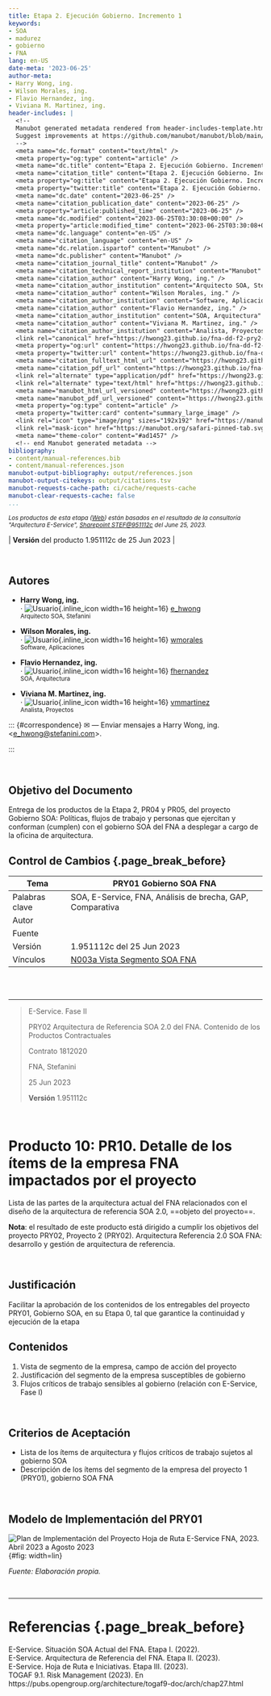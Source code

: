 ```yaml
---
title: Etapa 2. Ejecución Gobierno. Incremento 1
keywords:
- SOA
- madurez
- gobierno
- FNA
lang: en-US
date-meta: '2023-06-25'
author-meta:
- Harry Wong, ing.
- Wilson Morales, ing.
- Flavio Hernandez, ing.
- Viviana M. Martinez, ing.
header-includes: |
  <!--
  Manubot generated metadata rendered from header-includes-template.html.
  Suggest improvements at https://github.com/manubot/manubot/blob/main/manubot/process/header-includes-template.html
  -->
  <meta name="dc.format" content="text/html" />
  <meta property="og:type" content="article" />
  <meta name="dc.title" content="Etapa 2. Ejecución Gobierno. Incremento 1" />
  <meta name="citation_title" content="Etapa 2. Ejecución Gobierno. Incremento 1" />
  <meta property="og:title" content="Etapa 2. Ejecución Gobierno. Incremento 1" />
  <meta property="twitter:title" content="Etapa 2. Ejecución Gobierno. Incremento 1" />
  <meta name="dc.date" content="2023-06-25" />
  <meta name="citation_publication_date" content="2023-06-25" />
  <meta property="article:published_time" content="2023-06-25" />
  <meta name="dc.modified" content="2023-06-25T03:30:08+00:00" />
  <meta property="article:modified_time" content="2023-06-25T03:30:08+00:00" />
  <meta name="dc.language" content="en-US" />
  <meta name="citation_language" content="en-US" />
  <meta name="dc.relation.ispartof" content="Manubot" />
  <meta name="dc.publisher" content="Manubot" />
  <meta name="citation_journal_title" content="Manubot" />
  <meta name="citation_technical_report_institution" content="Manubot" />
  <meta name="citation_author" content="Harry Wong, ing." />
  <meta name="citation_author_institution" content="Arquitecto SOA, Stefanini" />
  <meta name="citation_author" content="Wilson Morales, ing." />
  <meta name="citation_author_institution" content="Software, Aplicaciones" />
  <meta name="citation_author" content="Flavio Hernandez, ing." />
  <meta name="citation_author_institution" content="SOA, Arquitectura" />
  <meta name="citation_author" content="Viviana M. Martinez, ing." />
  <meta name="citation_author_institution" content="Analista, Proyectos" />
  <link rel="canonical" href="https://hwong23.github.io/fna-dd-f2-pry2-e0/" />
  <meta property="og:url" content="https://hwong23.github.io/fna-dd-f2-pry2-e0/" />
  <meta property="twitter:url" content="https://hwong23.github.io/fna-dd-f2-pry2-e0/" />
  <meta name="citation_fulltext_html_url" content="https://hwong23.github.io/fna-dd-f2-pry2-e0/" />
  <meta name="citation_pdf_url" content="https://hwong23.github.io/fna-dd-f2-pry2-e0/manuscript.pdf" />
  <link rel="alternate" type="application/pdf" href="https://hwong23.github.io/fna-dd-f2-pry2-e0/manuscript.pdf" />
  <link rel="alternate" type="text/html" href="https://hwong23.github.io/fna-dd-f2-pry2-e0/v/951112c2601313a60d3096120f3025a0a204538a/" />
  <meta name="manubot_html_url_versioned" content="https://hwong23.github.io/fna-dd-f2-pry2-e0/v/951112c2601313a60d3096120f3025a0a204538a/" />
  <meta name="manubot_pdf_url_versioned" content="https://hwong23.github.io/fna-dd-f2-pry2-e0/v/951112c2601313a60d3096120f3025a0a204538a/manuscript.pdf" />
  <meta property="og:type" content="article" />
  <meta property="twitter:card" content="summary_large_image" />
  <link rel="icon" type="image/png" sizes="192x192" href="https://manubot.org/favicon-192x192.png" />
  <link rel="mask-icon" href="https://manubot.org/safari-pinned-tab.svg" color="#ad1457" />
  <meta name="theme-color" content="#ad1457" />
  <!-- end Manubot generated metadata -->
bibliography:
- content/manual-references.bib
- content/manual-references.json
manubot-output-bibliography: output/references.json
manubot-output-citekeys: output/citations.tsv
manubot-requests-cache-path: ci/cache/requests-cache
manubot-clear-requests-cache: false
...
```



<small><em>Los productos de esta etapa ([Web](https://hwong23.github.io/fna-dd-f2-pry2-e0/v/951112c2601313a60d3096120f3025a0a204538a/))
están basados en el resultado de la consultoría "Arquitectura E-Service",
[Sharepoint STEF@951112c](https://stefaninilatam.sharepoint.com/:f:/r/sites/PROYECTOARQUITECTURAE-SERVICEFNA/Documentos%20compartidos/General/Repositorio%20SOA/Procesos%20Fase%20II/181-2020.%20E-SERV.%20Fase%202-ETAPA%200.%20docx?csf=1&web=1&e=BiNcBP)
del June 25, 2023.
</em></small>

|    **Versión** del producto 1.951112c de 25 Jun 2023
|    



<br>

## Autores



+ **Harry Wong, ing.**
  <br>
    · ![Usuario](images/github.svg){.inline_icon width=16 height=16}
    [e_hwong](https://github.com/e_hwong)
    <br>
  <small>
     Arquitecto SOA, Stefanini
  </small>

+ **Wilson Morales, ing.**
  <br>
    · ![Usuario](images/github.svg){.inline_icon width=16 height=16}
    [wmorales](https://github.com/wmorales)
    <br>
  <small>
     Software, Aplicaciones
  </small>

+ **Flavio Hernandez, ing.**
  <br>
    · ![Usuario](images/github.svg){.inline_icon width=16 height=16}
    [fhernandez](https://github.com/fhernandez)
    <br>
  <small>
     SOA, Arquitectura
  </small>

+ **Viviana M. Martinez, ing.**
  <br>
    · ![Usuario](images/github.svg){.inline_icon width=16 height=16}
    [vmmartinez](https://github.com/vmmartinez)
    <br>
  <small>
     Analista, Proyectos
  </small>


::: {#correspondence}
✉ — Enviar mensajes a Harry Wong, ing. \<e_hwong@stefanini.com\>.


:::

<br>



## Objetivo del Documento
Entrega de los productos de la Etapa 2, PR04 y PR05, del proyecto Gobierno SOA: Políticas, flujos de trabajo y personas que ejercitan y conforman (cumplen) con el gobierno SOA del FNA a desplegar a cargo de la oficina de arquitectura.


##  Control de Cambios {.page_break_before}
| Tema           | PRY01 Gobierno SOA FNA     |
|----------------|----------------------------|
| Palabras clave | SOA, E-Service, FNA, Análisis de brecha, GAP, Comparativa              |
| Autor          |                            |
| Fuente         |                            |
| Versión        | 1.951112c del 25 Jun 2023 |
| Vínculos       | [N003a Vista Segmento SOA FNA](N03a%a20Vsta%20aSegenta%20SOA%20FNA.md) |

<br>

<br>

***
<div style="page-break-before: always;"></div>


>    E-Service. Fase II
> 
>    PRY02 Arquitectura de Referencia SOA 2.0 del FNA. Contenido de los Productos Contractuales
> 
>    Contrato 1812020
> 
>    FNA, Stefanini
> 
>    25 Jun 2023
>
>    **Versión** 1.951112c

<br>

# Producto 10: PR10. Detalle de los ítems de la empresa FNA impactados por el proyecto 
Lista de las partes de la arquitectura actual del FNA relacionados con el diseño de la arquitectura de referencia SOA 2.0, ==objeto del proyecto==.

**Nota**: el resultado de este producto está dirigido a cumplir los objetivos del proyecto PRY02, Proyecto 2 (PRY02). Arquitectura Referencia 2.0 SOA FNA: desarrollo y gestión de arquitectura de referencia.

<br>

## Justificación
Facilitar la aprobación de los contenidos de los entregables del proyecto PRY01, Gobierno SOA, en su  Etapa 0, tal que garantice la continuidad y ejecución de la etapa

## Contenidos
1. Vista de segmento de la empresa, campo de acción del proyecto
1. Justificación del segmento de la empresa susceptibles de gobierno
1. Flujos críticos de trabajo sensibles al gobierno (relación con E-Service, Fase I)

<br>

## Criterios de Aceptación

* Lista de los ítems de arquitectura y flujos críticos de trabajo sujetos al gobierno SOA
* Descripción de los ítems del segmento de la empresa del proyecto 1 (PRY01), gobierno SOA FNA

<br>

## Modelo de Implementación del PRY01
![Plan de Implementación del Proyecto Hoja de Ruta E-Service FNA, 2023. Abril 2023 a Agosto 2023](images/pry2.jpg){#fig: width=lin}

_Fuente: Elaboración propia._

<br>

*** 


# Referencias {.page_break_before}
<!-- Explicitly insert bibliography here -->
<div id="refs">E-Service. Situación SOA Actual del FNA. Etapa I. (2022).</div>
<div id="refs">E-Service. Arquitectura de Referencia del FNA. Etapa II. (2023).</div>
<div id="refs">E-Service. Hoja de Ruta e Iniciativas. Etapa III. (2023).</div>
<div id="refs">TOGAF 9.1. Risk Management (2023). En https://pubs.opengroup.org/architecture/togaf9-doc/arch/chap27.html</div>



